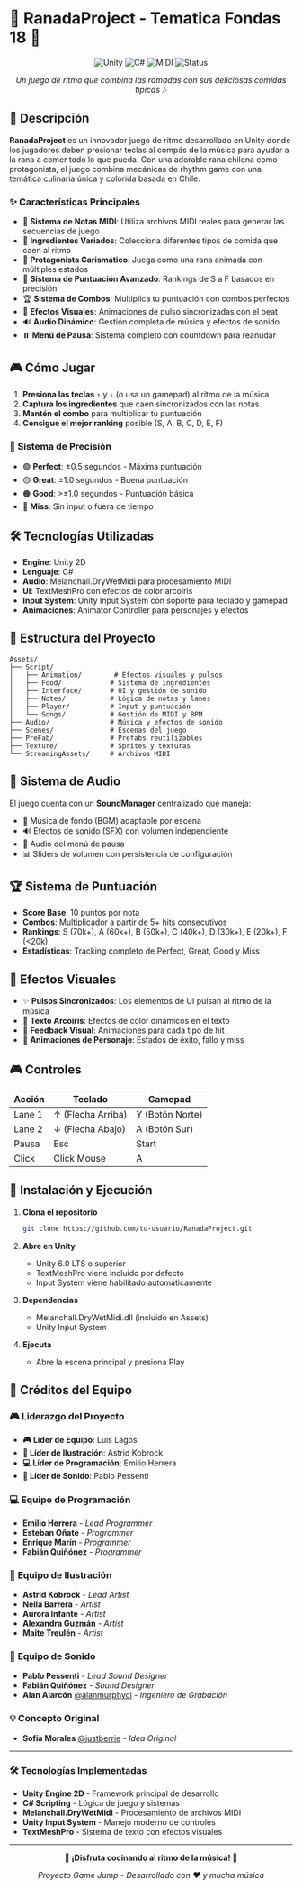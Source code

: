 # 🎵 RanadaProject - Tematica Fondas 18 🍳

<div align="center">

![Unity](https://img.shields.io/badge/Unity-2D-FF9500?style=for-the-badge&logo=unity&logoColor=white)
![C#](https://img.shields.io/badge/C%23-239120?style=for-the-badge&logo=c-sharp&logoColor=white)
![MIDI](https://img.shields.io/badge/MIDI-Support-purple?style=for-the-badge&logo=music&logoColor=white)
![Status](https://img.shields.io/badge/Status-Game_Jump_Project-green?style=for-the-badge)

_Un juego de ritmo que combina las ramadas con sus deliciosas comidas tipicas_ 🎶

</div>

## 📖 Descripción

**RanadaProject** es un innovador juego de ritmo desarrollado en Unity donde los jugadores deben presionar teclas al compás de la música para ayudar a la rana a comer todo lo que pueda. Con una adorable rana chilena como protagonista, el juego combina mecánicas de rhythm game con una temática culinaria única y colorida basada en Chile.

### ✨ Características Principales

- 🎹 **Sistema de Notas MIDI**: Utiliza archivos MIDI reales para generar las secuencias de juego
- 🍎 **Ingredientes Variados**: Colecciona diferentes tipos de comida que caen al ritmo
- 🐸 **Protagonista Carismático**: Juega como una rana animada con múltiples estados
- 🎯 **Sistema de Puntuación Avanzado**: Rankings de S a F basados en precisión
- 🏆 **Sistema de Combos**: Multiplica tu puntuación con combos perfectos
- 🎨 **Efectos Visuales**: Animaciones de pulso sincronizadas con el beat
- 🔊 **Audio Dinámico**: Gestión completa de música y efectos de sonido
- ⏸️ **Menú de Pausa**: Sistema completo con countdown para reanudar

## 🎮 Cómo Jugar

1. **Presiona las teclas** `↑` y `↓` (o usa un gamepad) al ritmo de la música
2. **Captura los ingredientes** que caen sincronizados con las notas
3. **Mantén el combo** para multiplicar tu puntuación
4. **Consigue el mejor ranking** posible (S, A, B, C, D, E, F)

### 🎯 Sistema de Precisión

- 🟢 **Perfect**: ±0.5 segundos - Máxima puntuación
- 🟡 **Great**: ±1.0 segundos - Buena puntuación
- 🟠 **Good**: >±1.0 segundos - Puntuación básica
- 🔴 **Miss**: Sin input o fuera de tiempo

## 🛠️ Tecnologías Utilizadas

- **Engine**: Unity 2D
- **Lenguaje**: C#
- **Audio**: Melanchall.DryWetMidi para procesamiento MIDI
- **UI**: TextMeshPro con efectos de color arcoíris
- **Input System**: Unity Input System con soporte para teclado y gamepad
- **Animaciones**: Animator Controller para personajes y efectos

## 📁 Estructura del Proyecto

```
Assets/
├── Script/
│   ├── Animation/        # Efectos visuales y pulsos
│   ├── Food/            # Sistema de ingredientes
│   ├── Interface/       # UI y gestión de sonido
│   ├── Notes/           # Lógica de notas y lanes
│   ├── Player/          # Input y puntuación
│   └── Songs/           # Gestión de MIDI y BPM
├── Audio/               # Música y efectos de sonido
├── Scenes/              # Escenas del juego
├── PreFab/              # Prefabs reutilizables
├── Texture/             # Sprites y texturas
└── StreamingAssets/     # Archivos MIDI
```

## 🎵 Sistema de Audio

El juego cuenta con un **SoundManager** centralizado que maneja:

- 🎼 Música de fondo (BGM) adaptable por escena
- 🔊 Efectos de sonido (SFX) con volumen independiente
- 🎤 Audio del menú de pausa
- 📊 Sliders de volumen con persistencia de configuración

## 🏆 Sistema de Puntuación

- **Score Base**: 10 puntos por nota
- **Combos**: Multiplicador a partir de 5+ hits consecutivos
- **Rankings**: S (70k+), A (60k+), B (50k+), C (40k+), D (30k+), E (20k+), F (<20k)
- **Estadísticas**: Tracking completo de Perfect, Great, Good y Miss

## 🎨 Efectos Visuales

- ✨ **Pulsos Sincronizados**: Los elementos de UI pulsan al ritmo de la música
- 🌈 **Texto Arcoíris**: Efectos de color dinámicos en el texto
- 🎯 **Feedback Visual**: Animaciones para cada tipo de hit
- 🐸 **Animaciones de Personaje**: Estados de éxito, fallo y miss

## 🎮 Controles

| Acción | Teclado           | Gamepad         |
| ------ | ----------------- | --------------- |
| Lane 1 | ↑ (Flecha Arriba) | Y (Botón Norte) |
| Lane 2 | ↓ (Flecha Abajo)  | A (Botón Sur)   |
| Pausa  | Esc               | Start           |
| Click  | Click Mouse       | A               |

## 🚀 Instalación y Ejecución

1. **Clona el repositorio**

   ```bash
   git clone https://github.com/tu-usuario/RanadaProject.git
   ```

2. **Abre en Unity**

   - Unity 6.0 LTS o superior
   - TextMeshPro viene incluido por defecto
   - Input System viene habilitado automáticamente

3. **Dependencias**

   - Melanchall.DryWetMidi.dll (incluido en Assets)
   - Unity Input System

4. **Ejecuta**
   - Abre la escena principal y presiona Play

## 👥 Créditos del Equipo

### 🎮 **Liderazgo del Proyecto**

- **🎮 Líder de Equipo**: Luis Lagos
- **🎨 Líder de Ilustración**: Astrid Kobrock
- **💻 Líder de Programación**: Emilio Herrera
- **🎵 Líder de Sonido**: Pablo Pessenti

### 💻 **Equipo de Programación**

- **Emilio Herrera** - _Lead Programmer_
- **Esteban Oñate** - _Programmer_
- **Enrique Marín** - _Programmer_
- **Fabián Quiñónez** - _Programmer_

### 🎨 **Equipo de Ilustración**

- **Astrid Kobrock** - _Lead Artist_
- **Nella Barrera** - _Artist_
- **Aurora Infante** - _Artist_
- **Alexandra Guzmán** - _Artist_
- **Maite Treulén** - _Artist_

### 🎵 **Equipo de Sonido**

- **Pablo Pessenti** - _Lead Sound Designer_
- **Fabián Quiñónez** - _Sound Designer_
- **Alan Alarcón** [@alanmurphycl](https://github.com/alanmurphycl) - _Ingeniero de Grabación_

### 💡 **Concepto Original**

- **Sofía Morales** [@justberrie](https://github.com/justberrie) - _Idea Original_

---

### 🛠️ **Tecnologías Implementadas**

- **Unity Engine 2D** - Framework principal de desarrollo
- **C# Scripting** - Lógica de juego y sistemas
- **Melanchall.DryWetMidi** - Procesamiento de archivos MIDI
- **Unity Input System** - Manejo moderno de controles
- **TextMeshPro** - Sistema de texto con efectos visuales

---

<div align="center">

**🎵 ¡Disfruta cocinando al ritmo de la música! 🍳**

_Proyecto Game Jump - Desarrollado con ❤️ y mucha música_

</div>